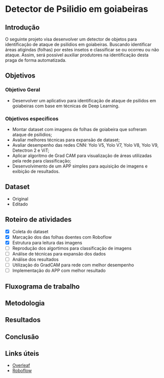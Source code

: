 # Detector de Psilidio em goiabeiras

## Introdução
O seguinte projeto visa desenvolver um detector de objetos para identificação de ataque de psilidios em goiabeiras. Buscando identificar áreas atigindas (folhas) por estes insetos e classificar se ou ocorreu ou não ataque. Assim, será possível auxiliar produtores na identificação desta praga de forma automatizada.

## Objetivos

### Objetivo Geral
- Desenvolver um aplicativo para identificação de ataque de psilidos em goiabeiras com base em técnicas de Deep Learning.

### Objetivos especificos
- Montar dataset com imagens de folhas de goiabeira que sofreram ataque de psilidios;
- Avaliar melhores técnicas para expansão de dataset;
- Avaliar desempenho das redes CNN: Yolo V5, Yolo V7, Yolo V8, Yolo V9, Detectron 2 e ViT;
- Aplicar algoritmo de Grad CAM para visualização de áreas utilizadas pela rede para classificação;
- Desenvolvimento de um APP simples para aquisição de imagens e exibição de resultados.

## Dataset
- Original
- Editado

## Roteiro de atividades
- [x] Coleta do dataset
- [x] Marcação dos das folhas doentes com Roboflow
- [x] Estrutura para leitura das imagens
- [ ] Reprodução dos algortimos para classificação de imagens
- [ ] Análise de técnicas para expansão dos dados
- [ ] Análise dos resultados
- [ ] Utilização do GradCAM para rede com melhor desempenho
- [ ] Implementação do APP com melhor resultado

## Fluxograma de trabalho

## Metodologia

## Resultados

## Conclusão

## Links úteis
- [Overleaf](https://www.overleaf.com/6564786631gxyfgcwkvtrk#edd727)
- [Roboflow](https://universe.roboflow.com/mucosas/psilidios-em-goiabeiras)